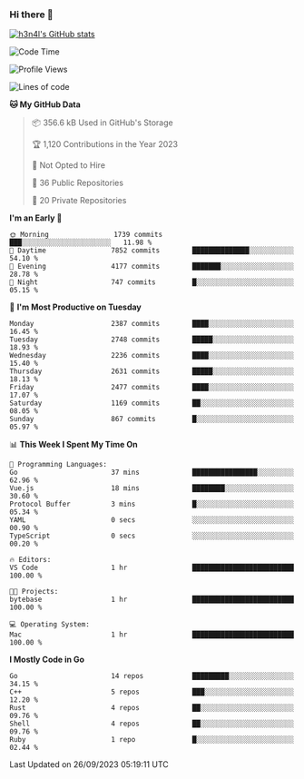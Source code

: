 ### Hi there 👋

[![h3n4l's GitHub stats](https://github-readme-stats.vercel.app/api?username=h3n4l&count_private=true&show_icons=true&theme=radical)](https://github.com/h3n4l/github-readme-stats)

<!--START_SECTION:waka-->
![Code Time](http://img.shields.io/badge/Code%20Time-1%2C587%20hrs%205%20mins-blue)

![Profile Views](http://img.shields.io/badge/Profile%20Views-0-blue)

![Lines of code](https://img.shields.io/badge/From%20Hello%20World%20I%27ve%20Written-3.9%20million%20lines%20of%20code-blue)

**🐱 My GitHub Data** 

> 📦 356.6 kB Used in GitHub's Storage 
 > 
> 🏆 1,120 Contributions in the Year 2023
 > 
> 🚫 Not Opted to Hire
 > 
> 📜 36 Public Repositories 
 > 
> 🔑 20 Private Repositories 
 > 
**I'm an Early 🐤** 

```text
🌞 Morning                1739 commits        ███░░░░░░░░░░░░░░░░░░░░░░   11.98 % 
🌆 Daytime                7852 commits        ██████████████░░░░░░░░░░░   54.10 % 
🌃 Evening                4177 commits        ███████░░░░░░░░░░░░░░░░░░   28.78 % 
🌙 Night                  747 commits         █░░░░░░░░░░░░░░░░░░░░░░░░   05.15 % 
```
📅 **I'm Most Productive on Tuesday** 

```text
Monday                   2387 commits        ████░░░░░░░░░░░░░░░░░░░░░   16.45 % 
Tuesday                  2748 commits        █████░░░░░░░░░░░░░░░░░░░░   18.93 % 
Wednesday                2236 commits        ████░░░░░░░░░░░░░░░░░░░░░   15.40 % 
Thursday                 2631 commits        █████░░░░░░░░░░░░░░░░░░░░   18.13 % 
Friday                   2477 commits        ████░░░░░░░░░░░░░░░░░░░░░   17.07 % 
Saturday                 1169 commits        ██░░░░░░░░░░░░░░░░░░░░░░░   08.05 % 
Sunday                   867 commits         █░░░░░░░░░░░░░░░░░░░░░░░░   05.97 % 
```


📊 **This Week I Spent My Time On** 

```text
💬 Programming Languages: 
Go                       37 mins             ████████████████░░░░░░░░░   62.96 % 
Vue.js                   18 mins             ████████░░░░░░░░░░░░░░░░░   30.60 % 
Protocol Buffer          3 mins              █░░░░░░░░░░░░░░░░░░░░░░░░   05.34 % 
YAML                     0 secs              ░░░░░░░░░░░░░░░░░░░░░░░░░   00.90 % 
TypeScript               0 secs              ░░░░░░░░░░░░░░░░░░░░░░░░░   00.20 % 

🔥 Editors: 
VS Code                  1 hr                █████████████████████████   100.00 % 

🐱‍💻 Projects: 
bytebase                 1 hr                █████████████████████████   100.00 % 

💻 Operating System: 
Mac                      1 hr                █████████████████████████   100.00 % 
```

**I Mostly Code in Go** 

```text
Go                       14 repos            █████████░░░░░░░░░░░░░░░░   34.15 % 
C++                      5 repos             ███░░░░░░░░░░░░░░░░░░░░░░   12.20 % 
Rust                     4 repos             ██░░░░░░░░░░░░░░░░░░░░░░░   09.76 % 
Shell                    4 repos             ██░░░░░░░░░░░░░░░░░░░░░░░   09.76 % 
Ruby                     1 repo              █░░░░░░░░░░░░░░░░░░░░░░░░   02.44 % 
```




 Last Updated on 26/09/2023 05:19:11 UTC
<!--END_SECTION:waka-->


